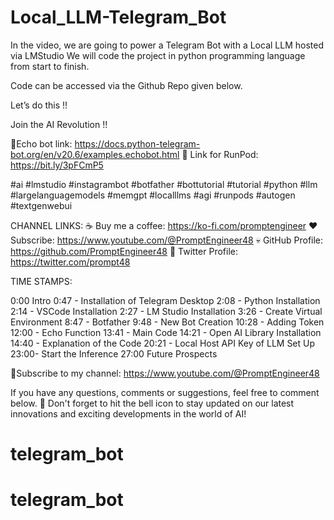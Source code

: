 # Local_LLM-Telegram_Bot

In the video, we are going to power a Telegram Bot with a Local LLM hosted via LMStudio
We will code the project in python programming language from start to finish.

Code can be accessed via the Github Repo given below.

Let’s do this !! 

Join the AI Revolution !!

🤠Echo bot link: https://docs.python-telegram-bot.org/en/v20.6/examples.echobot.html
🍿 Link for RunPod: https://bit.ly/3pFCmP5

#ai #lmstudio #instagrambot #botfather #bottutorial #tutorial #python #llm #largelanguagemodels #memgpt #localllms #agi #runpods #autogen #textgenwebui

CHANNEL LINKS:
☕ Buy me a coffee: https://ko-fi.com/promptengineer
❤️ Subscribe: https://www.youtube.com/@PromptEngineer48
💀 GitHub Profile: https://github.com/PromptEngineer48
🔖 Twitter Profile: https://twitter.com/prompt48

TIME STAMPS:

0:00 Intro
0:47 - Installation of Telegram Desktop
2:08 - Python Installation
2:14 - VSCode Installation
2:27 - LM Studio Installation
3:26 - Create Virtual Environment
8:47 - Botfather
9:48 - New Bot Creation
10:28 - Adding Token
12:00 - Echo Function
13:41 - Main Code
14:21 - Open AI Library Installation
14:40 - Explanation of the Code
20:21 - Local Host API Key of LLM Set Up
23:00- Start the Inference
27:00 Future Prospects

🎁Subscribe to my channel: https://www.youtube.com/@PromptEngineer48 

If you have any questions, comments or suggestions, feel free to comment below. 
🔔 Don't forget to hit the bell icon to stay updated on our latest innovations and exciting developments in the world of AI!
# telegram_bot
# telegram_bot
